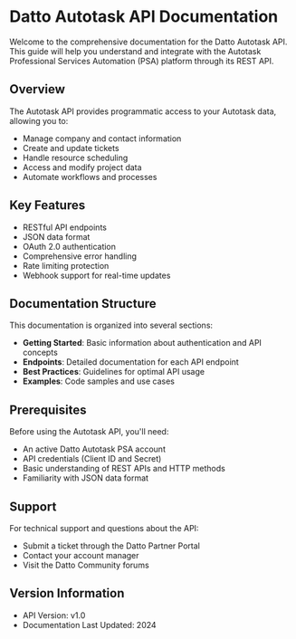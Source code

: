 # Datto Autotask API Documentation

Welcome to the comprehensive documentation for the Datto Autotask API. This guide will help you understand and integrate with the Autotask Professional Services Automation (PSA) platform through its REST API.

## Overview

The Autotask API provides programmatic access to your Autotask data, allowing you to:
- Manage company and contact information
- Create and update tickets
- Handle resource scheduling
- Access and modify project data
- Automate workflows and processes

## Key Features

- RESTful API endpoints
- JSON data format
- OAuth 2.0 authentication
- Comprehensive error handling
- Rate limiting protection
- Webhook support for real-time updates

## Documentation Structure

This documentation is organized into several sections:

- **Getting Started**: Basic information about authentication and API concepts
- **Endpoints**: Detailed documentation for each API endpoint
- **Best Practices**: Guidelines for optimal API usage
- **Examples**: Code samples and use cases

## Prerequisites

Before using the Autotask API, you'll need:

- An active Datto Autotask PSA account
- API credentials (Client ID and Secret)
- Basic understanding of REST APIs and HTTP methods
- Familiarity with JSON data format

## Support

For technical support and questions about the API:
- Submit a ticket through the Datto Partner Portal
- Contact your account manager
- Visit the Datto Community forums

## Version Information

- API Version: v1.0
- Documentation Last Updated: 2024
